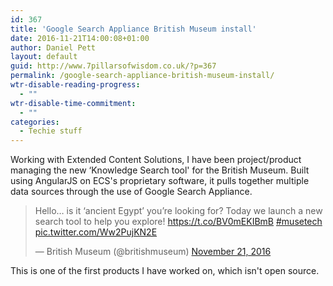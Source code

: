 ```yaml
---
id: 367
title: 'Google Search Appliance British Museum install'
date: 2016-11-21T14:00:08+01:00
author: Daniel Pett
layout: default
guid: http://www.7pillarsofwisdom.co.uk/?p=367
permalink: /google-search-appliance-british-museum-install/
wtr-disable-reading-progress:
  - ""
wtr-disable-time-commitment:
  - ""
categories:
  - Techie stuff
---
```

Working with Extended Content Solutions, I have been project/product managing the new &#8216;Knowledge Search tool' for the British Museum. Built using AngularJS on ECS's proprietary software, it pulls together multiple data sources through the use of Google Search Appliance.

<blockquote class="twitter-tweet" data-lang="en"><p lang="en" dir="ltr">Hello… is it ‘ancient Egypt’ you’re looking for? Today we launch a new search tool to help you explore! <a href="https://t.co/BV0mEKIBmB">https://t.co/BV0mEKIBmB</a> <a href="https://twitter.com/hashtag/musetech?src=hash&amp;ref_src=twsrc%5Etfw">#musetech</a> <a href="https://t.co/Ww2PujKN2E">pic.twitter.com/Ww2PujKN2E</a></p>&mdash; British Museum (@britishmuseum) <a href="https://twitter.com/britishmuseum/status/800676280970674176?ref_src=twsrc%5Etfw">November 21, 2016</a></blockquote>
<script async src="https://platform.twitter.com/widgets.js" charset="utf-8"></script>

This is one of the first products I have worked on, which isn't open source.
